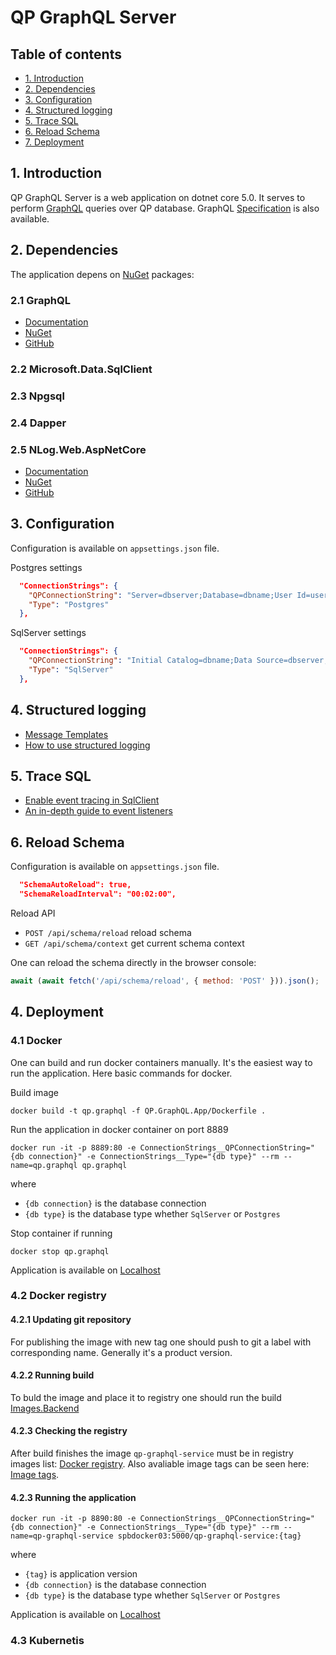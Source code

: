 # QP GraphQL Server

## Table of contents
* [1. Introduction](#introduction)
* [2. Dependencies](#dependencies)
* [3. Configuration](#configuration)
* [4. Structured logging](#structuredlogging)
* [5. Trace SQL](#tracesql)
* [6. Reload Schema](#reloadschema)
* [7. Deployment](#deployment)

## 1. Introduction <a name="introduction"></a>

QP GraphQL Server is a web application on dotnet core 5.0. It serves to perform [GraphQL](https://graphql.org/learn/) queries over QP database. GraphQL [Specification](https://github.com/graphql/graphql-spec) is also available.

## 2. Dependencies <a name="dependencies"></a>
The application depens on [NuGet](https://www.nuget.org/) packages:

### 2.1 GraphQL

* [Documentation](https://graphql-dotnet.github.io/docs/getting-started/introduction)
* [NuGet](https://www.nuget.org/packages/GraphQL/)
* [GitHub](https://github.com/graphql-dotnet/graphql-dotnet)

### 2.2 Microsoft.Data.SqlClient

### 2.3 Npgsql

### 2.4 Dapper

### 2.5 NLog.Web.AspNetCore

* [Documentation](https://github.com/NLog/NLog/wiki/Getting-started-with-ASP.NET-Core-5)
* [NuGet](https://www.nuget.org/packages/NLog.Web.AspNetCore/)
* [GitHub](https://github.com/NLog/NLog.Web)


## 3. Configuration <a name="configuration"></a>
Configuration is available on `appsettings.json` file.

Postgres settings
```json
  "ConnectionStrings": {
    "QPConnectionString": "Server=dbserver;Database=dbname;User Id=user;Password=password",
    "Type": "Postgres"
  },
```

SqlServer settings
```json
  "ConnectionStrings": {
    "QPConnectionString": "Initial Catalog=dbname;Data Source=dbserver;User ID=user;Password=password",
    "Type": "SqlServer"
  },
```

## 4. Structured logging <a name="structuredlogging"></a>
 * [Message Templates](https://messagetemplates.org/)
 * [How to use structured logging](https://github.com/NLog/NLog/wiki/How-to-use-structured-logging)

## 5. Trace SQL <a name="tracesql"></a>
 * [Enable event tracing in SqlClient](https://docs.microsoft.com/en-us/sql/connect/ado-net/enable-eventsource-tracing?view=sql-server-ver15)
 * [An in-depth guide to event listeners](https://www.audero.it/blog/2018/04/18/in-depth-guide-event-listeners/)

 ## 6. Reload Schema <a name="reloadschema"></a>
Configuration is available on `appsettings.json` file.
```json
  "SchemaAutoReload": true,
  "SchemaReloadInterval": "00:02:00",
```
Reload API

* ```POST /api/schema/reload``` reload schema
* ```GET /api/schema/context``` get current schema context

One can reload the schema directly in the browser console:
```javascript
await (await fetch('/api/schema/reload', { method: 'POST' })).json();
```

## 4. Deployment <a name="deployment"></a>
### 4.1 Docker

One can build and run docker containers manually. It's the easiest way to run the application. Here basic commands for docker.

Build image
```console
docker build -t qp.graphql -f QP.GraphQL.App/Dockerfile .
```
Run the application in docker container on port 8889
```console
docker run -it -p 8889:80 -e ConnectionStrings__QPConnectionString="{db connection}" -e ConnectionStrings__Type="{db type}" --rm --name=qp.graphql qp.graphql
```
where
* `{db connection}` is the database connection
* `{db type}` is the database type whether `SqlServer` or `Postgres` 

Stop container if running
```console
docker stop qp.graphql
```


Application is available on
[Localhost](http://localhost:8889/ui/playground)


### 4.2 Docker registry

#### 4.2.1 Updating git repository
For publishing the image with new tag one should push to git a label with corresponding name. Generally it's a product version.

#### 4.2.2 Running build
To buld the image and place it to registry one should run the build
[Images.Backend](https://tfs.dev.qsupport.ru/tfs/QuantumartCollection/QP/_build?definitionId=1535)

#### 4.2.3 Checking the registry

After build finishes the image `qp-graphql-service` must be in registry images list:
[Docker registry](http://spbdocker03:5000/v2/_catalog).
Also avaliable image tags can be seen here:
[Image tags](http://spbdocker03:5000/v2/qp-graphql-service/tags/list).

#### 4.2.3 Running the application
```console
docker run -it -p 8890:80 -e ConnectionStrings__QPConnectionString="{db connection}" -e ConnectionStrings__Type="{db type}" --rm --name=qp-graphql-service spbdocker03:5000/qp-graphql-service:{tag}
```
where
* `{tag}` is application version
* `{db connection}` is the database connection
* `{db type}` is the database type whether `SqlServer` or `Postgres` 

Application is available on
[Localhost](http://localhost:8890/ui/playground)

### 4.3 Kubernetis
